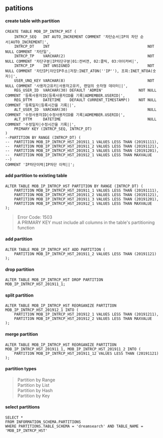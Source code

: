 ## patitions


#### create table with partition
```
CREATE TABLE MOB_IP_INTRCP_HST (
    INTRCP_SEQ   INT AUTO_INCREMENT COMMENT '차단순서|IP의 차단 순서|AUTO_INCREMENT|',
    INTRCP_DT    INT                                     		NOT NULL COMMENT '차단일',
    INTRCP_TP    VARCHAR(2)                              		NOT NULL COMMENT '차단구분|IP차단구분|01:컨버젼, 02:클릭, 03:아이커버|',
    INTRCP_IP    INT UNSIGNED                            		NOT NULL COMMENT '차단IP|차단IP주소|저장:INET_ATON(''IP''), 조회:INET_NTOA(숫자)|',
    USER_UNQ_KEY VARCHAR(8)                              		NOT NULL COMMENT '사용자고유키|사용자고유키, 랜덤의 숫자형 데이터||',
    REG_USER_ID  VARCHAR(30) DEFAULT 'ADMIN'             	NOT NULL COMMENT '등록사용자ID|등록사용자ID를 기록|ADMEMBER.USERID|',
    REG_DTTM     DATETIME    DEFAULT CURRENT_TIMESTAMP() 	NOT NULL COMMENT '등록일자|등록시간을 기록||',
    ALT_USER_ID  VARCHAR(30)                             		NULL COMMENT '수정사용자ID|수정사용자ID를 기록|ADMEMBER.USERID|',
    ALT_DTTM     DATETIME                                		NULL COMMENT '수정일자|수정시간을 기록||',
    PRIMARY KEY (INTRCP_SEQ, INTRCP_DT)
)
--PARTITION BY RANGE (INTRCP_DT) (
--	PARTITION MOB_IP_INTRCP_HST_201911_1 VALUES LESS THAN (20191111),
--	PARTITION MOB_IP_INTRCP_HST_201911_2 VALUES LESS THAN (20191121),
--	PARTITION MOB_IP_INTRCP_HST_201911_3 VALUES LESS THAN (20191201),
--	PARTITION MOB_IP_INTRCP_HST_201912_1 VALUES LESS THAN MAXVALUE
--)
COMMENT 'IP차단이력|IP차단 이력||';
```
#### add partition to existing table
```
ALTER TABLE MOB_IP_INTRCP_HST PARTITION BY RANGE (INTRCP_DT) (
	PARTITION MOB_IP_INTRCP_HST_201911_1 VALUES LESS THAN (20191111),
	PARTITION MOB_IP_INTRCP_HST_201911_2 VALUES LESS THAN (20191121),
	PARTITION MOB_IP_INTRCP_HST_201911_3 VALUES LESS THAN (20191201),
	PARTITION MOB_IP_INTRCP_HST_201912_1 VALUES LESS THAN MAXVALUE
);
```

>Error Code: 1503  
>A PRIMARY KEY must include all columns in the table's partitioning function

#### add partition
```
ALTER TABLE MOB_IP_INTRCP_HST ADD PARTITION (
	PARTITION MOB_IP_INTRCP_HST_201911_2 VALUES LESS THAN (20191121)
);
```

#### drop partition
```
ALTER TABLE MOB_IP_INTRCP_HST DROP PARTITION MOB_IP_INTRCP_HST_201911_1;
```

#### split partition
```
ALTER TABLE MOB_IP_INTRCP_HST REORGANIZE PARTITION MOB_IP_INTRCP_HST_201912_1 INTO (
	PARTITION MOB_IP_INTRCP_HST_201912_1 VALUES LESS THAN (20191211),
	PARTITION MOB_IP_INTRCP_HST_201912_2 VALUES LESS THAN MAXVALUE
);
```

#### merge partition
```
ALTER TABLE MOB_IP_INTRCP_HST REORGANIZE PARTITION MOB_IP_INTRCP_HST_201911_1, MOB_IP_INTRCP_HST_201911_2 INTO (
	PARTITION MOB_IP_INTRCP_HST_201911_12 VALUES LESS THAN (20191121)
);
```

#### partition types
> Partition by Range  
> Partition by List  
> Partition by Hash  
> Partition by Key

#### select partitions
```
SELECT *
FROM INFORMATION_SCHEMA.PARTITIONS
WHERE PARTITIONS.TABLE_SCHEMA = 'dreamsearch' AND TABLE_NAME = 'MOB_IP_INTRCP_HST'
```



